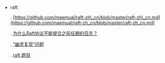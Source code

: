 * raft

  . [https://github.com/maemual/raft-zh\_cn/blob/master/raft-zh\_cn.md](https://github.com/maemual/raft-zh_cn/blob/master/raft-zh_cn.md)
  
  . [为什么Raft协议不能提交之前任期的日志？](https://www.codedump.info/post/20211011-raft-propose-prev-term/)
  
  . [“幽灵复现”问题](https://www.infoq.cn/article/yh6uvyflyn3oook1ag7b)
  
  . [raft 题目](https://tangwz.com/post/raft-exam/)

